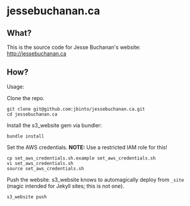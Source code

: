 # jessebuchanan.ca

## What?

This is the source code for Jesse Buchanan's website: http://jessebuchanan.ca

## How?

Usage:

Clone the repo.

    git clone git@github.com:jbinto/jessebuchanan.ca.git
    cd jessebuchanan.ca
   
Install the s3_website gem via bundler:

    bundle install


Set the AWS credentials. **NOTE:** Use a restricted IAM role for this!

    cp set_aws_credentials.sh.example set_aws_credentials.sh
    vi set_aws_credentials.sh
    source set_aws_credentials.sh

Push the website. s3_website knows to automagically deploy from `_site` (magic intended for Jekyll sites; this is not one).

    s3_website push


